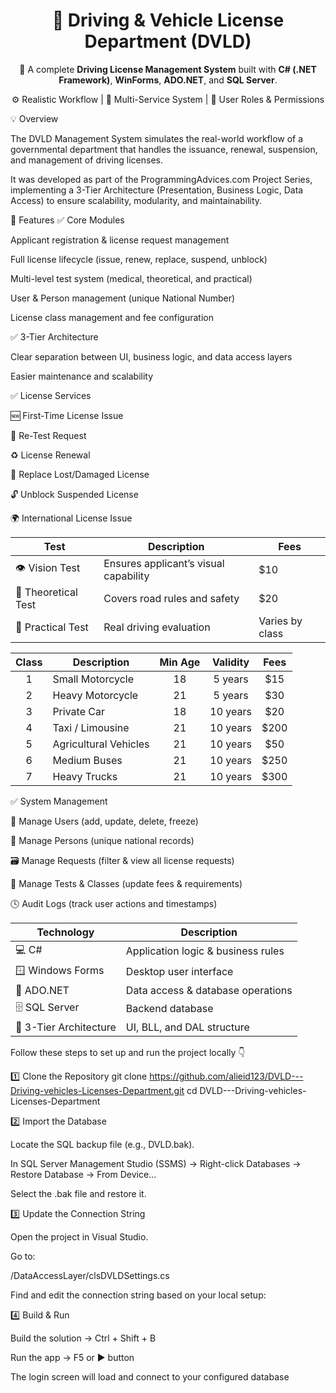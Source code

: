 <h1 align="center">🚗 Driving & Vehicle License Department (DVLD)</h1> <p align="center"> 🧠 A complete <strong>Driving License Management System</strong> built with <strong>C# (.NET Framework)</strong>, <strong>WinForms</strong>, <strong>ADO.NET</strong>, and <strong>SQL Server</strong>. </p> <p align="center"> ⚙️ Realistic Workflow | 🧾 Multi-Service System | 🔐 User Roles & Permissions </p>
💡 Overview

The DVLD Management System simulates the real-world workflow of a governmental department that handles the issuance, renewal, suspension, and management of driving licenses.

It was developed as part of the ProgrammingAdvices.com Project Series, implementing a 3-Tier Architecture (Presentation, Business Logic, Data Access) to ensure scalability, modularity, and maintainability.

🚀 Features
✅ Core Modules

Applicant registration & license request management

Full license lifecycle (issue, renew, replace, suspend, unblock)

Multi-level test system (medical, theoretical, and practical)

User & Person management (unique National Number)

License class management and fee configuration

✅ 3-Tier Architecture

Clear separation between UI, business logic, and data access layers

Easier maintenance and scalability

✅ License Services

🆕 First-Time License Issue

🔁 Re-Test Request

♻️ License Renewal

📄 Replace Lost/Damaged License

🔓 Unblock Suspended License

🌍 International License Issue

| Test                | Description                           | Fees            |
| ------------------- | ------------------------------------- | --------------- |
| 👁️ Vision Test     | Ensures applicant’s visual capability | $10             |
| 📘 Theoretical Test | Covers road rules and safety          | $20             |
| 🚗 Practical Test   | Real driving evaluation               | Varies by class |


| Class | Description           | Min Age | Validity | Fees |
| :---: | --------------------- | :-----: | :------: | :--: |
|   1   | Small Motorcycle      |    18   |  5 years |  $15 |
|   2   | Heavy Motorcycle      |    21   |  5 years |  $30 |
|   3   | Private Car           |    18   | 10 years |  $20 |
|   4   | Taxi / Limousine      |    21   | 10 years | $200 |
|   5   | Agricultural Vehicles |    21   | 10 years |  $50 |
|   6   | Medium Buses          |    21   | 10 years | $250 |
|   7   | Heavy Trucks          |    21   | 10 years | $300 |

✅ System Management

👥 Manage Users (add, update, delete, freeze)

🧍 Manage Persons (unique national records)

🗃 Manage Requests (filter & view all license requests)

🧾 Manage Tests & Classes (update fees & requirements)

🕓 Audit Logs (track user actions and timestamps)

| Technology             | Description                        |
| ---------------------- | ---------------------------------- |
| 💻 C#                  | Application logic & business rules |
| 🪟 Windows Forms       | Desktop user interface             |
| 🔗 ADO.NET             | Data access & database operations  |
| 🗄️ SQL Server         | Backend database                   |
| 🧩 3-Tier Architecture | UI, BLL, and DAL structure         |

Follow these steps to set up and run the project locally 👇

1️⃣ Clone the Repository
git clone https://github.com/alieid123/DVLD---Driving-vehicles-Licenses-Department.git
cd DVLD---Driving-vehicles-Licenses-Department

2️⃣ Import the Database

Locate the SQL backup file (e.g., DVLD.bak).

In SQL Server Management Studio (SSMS) → Right-click Databases → Restore Database → From Device...

Select the .bak file and restore it.

3️⃣ Update the Connection String

Open the project in Visual Studio.

Go to:

/DataAccessLayer/clsDVLDSettings.cs

Find and edit the connection string based on your local setup:

4️⃣ Build & Run

Build the solution → Ctrl + Shift + B

Run the app → F5 or ▶ button

The login screen will load and connect to your configured database
